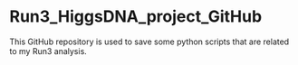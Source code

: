 # Run3_HiggsDNA_project_GitHub
This GitHub repository is used to save some python scripts that are related to my Run3 analysis.
